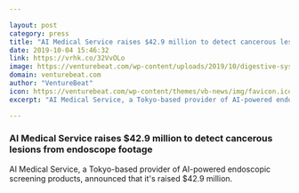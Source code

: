 ```yaml
---

layout: post
category: press
title: "AI Medical Service raises $42.9 million to detect cancerous lesions from endoscope footage"
date: 2019-10-04 15:46:32
link: https://vrhk.co/32VvOLo
image: https://venturebeat.com/wp-content/uploads/2019/10/digestive-system-pixabay.jpg?w=1200&strip=all
domain: venturebeat.com
author: "VentureBeat"
icon: https://venturebeat.com/wp-content/themes/vb-news/img/favicon.ico
excerpt: "AI Medical Service, a Tokyo-based provider of AI-powered endoscopic screening products, announced that it's raised $42.9 million."

---
```


### AI Medical Service raises $42.9 million to detect cancerous lesions from endoscope footage

AI Medical Service, a Tokyo-based provider of AI-powered endoscopic screening products, announced that it's raised $42.9 million.